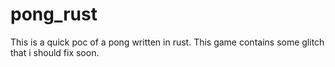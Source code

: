 # pong_rust

This is a quick poc of a pong written in rust. This game contains some glitch that i should fix soon.
